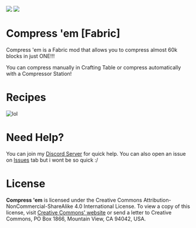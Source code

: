 [![](https://img.shields.io/discord/839440449147240489?color=5865F2&label=Discord&logo=Discord&logoColor=5865F2&style=for-the-badge)](https://discord.gg/VSgTpTGZ8A) [![](https://shields.io/badge/CurseForge-Click%20Here-F16436?logo=curseforge&style=for-the-badge&logoColor=F16436)](https://curseforge.com)
# Compress 'em [Fabric]
Compress 'em is a Fabric mod that allows you to compress almost 60k blocks in just ONE!!!

You can compress manually in Crafting Table or compress automatically with a Compressor Station!

# Recipes

![lol](https://media.discordapp.net/attachments/571421269740879887/869684362281615501/manually.png?width=1080&height=248)

# Need Help?
You can join my [Discord Server](https://discord.gg/VSgTpTGZ8A) for quick help. You can also open an issue on [Issues](https://github.com/GmsGarcia/compress-em/issues) tab but i wont be so quick :/

# License

**Compress 'em** is licensed under the Creative Commons Attribution-NonCommercial-ShareAlike 4.0 International License. To view a copy of this license, visit [Creative Commons' website](http://creativecommons.org/licenses/by-nc-sa/4.0/) or send a letter to Creative Commons, PO Box 1866, Mountain View, CA 94042, USA.
